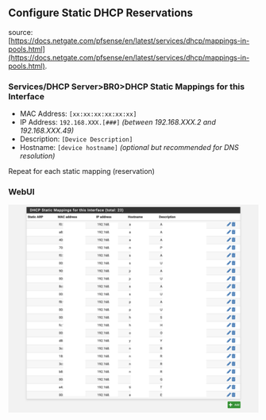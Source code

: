 ## Configure Static DHCP Reservations
source: [https://docs.netgate.com/pfsense/en/latest/services/dhcp/mappings-in-pools.html](https://docs.netgate.com/pfsense/en/latest/services/dhcp/mappings-in-pools.html).  

### Services/DHCP Server>BR0>DHCP Static Mappings for this Interface
* MAC Address: ``[xx:xx:xx:xx:xx:xx]``
* IP Address: ``192.168.XXX.[###]`` *(between 192.168.XXX.2 and 192.168.XXX.49)*
* Description: ``[Device Description]``
* Hostname: ``[device hostname]`` *(optional but recommended for DNS resolution)*

Repeat for each static mapping (reservation)  

### WebUI

![alt text](dhcpstatic.jpg "dhcpstatic")
